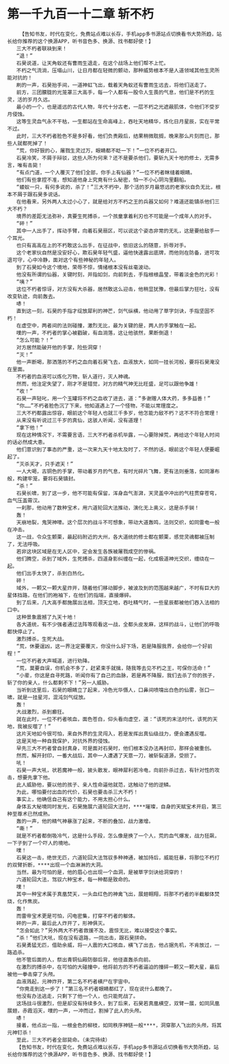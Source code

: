 # 第一千九百一十二章 斩不朽
        【告知书友，时代在变化，免费站点难以长存，手机app多书源站点切换看书大势所趋，站长给你推荐的这个换源APP，听书音色多、换源、找书都好使！】
       三大不朽者联袂到来！
       “退！”
       石昊说道，让天角蚁还有曹雨生退走，在这个战场上他们帮不上忙。
       不朽之气流淌，压塌山川，让日月都在轻微的颤动，那种威势根本不是人道领域其他生灵所能对抗的！
       刷的一声，石昊抬手间，一道神虹飞出，载着天角蚁还有曹雨生远去，将他们送走了。
       前方，三团朦胧的光笼罩三大高手，每一个人都有一股令人生畏的气息，他们是不朽的生灵，活的岁月久远。
       最小的一个，也是遥远的古代人物，年代十分古老，一层不朽之光遮蔽肌体，令他们不受岁月侵蚀。
       这等生灵血气永不干枯，一生都站在生命高峰上，吞吐天地精华，炼化日月星辰，实在平常不过。
       此时，三大不朽者脸色不是多好看，他们负责殿后，结果稍微耽搁，晚来那么片刻而已，那些人就都死掉了！
       “荒，你好狠的心，屠戮生灵过万，眼睛都不眨一下！”一位不朽者开口。
       石昊冷笑，不屑于辩驳，这些人所为何来？还不是要杀他们，要斩九天十地的修士，无需多言，唯有击毙！
       “有点门道，一个人覆灭了他们全部，你手上有仙器？”一位不朽者眯缝着眼睛。
       他们有些拿捏不准，想知道他身上究竟有什么秘密，怕一不小心阴沟里翻船。
       “蝼蚁一只，有何多说的，杀了！”三大不朽中，那个活的岁月最悠远的老家伙自负无比，根本不屑于跟石昊多说话。
       在他看来，另外两人太过小心了，就是给对方不朽之王的兵器又如何？难道还能镇杀他们三大不朽？
       境界的差距无法弥补，真要生死搏杀，一个孩童拿着利刃也不可能是一个成年人的对手。
       “砰！”
       其中一人出手了，挥动手臂，向着石昊扇区，可以说这个姿态非常的无礼，这是要给敌手一个耳光。
       也只有高高在上的不朽敢这么出手，在征战中，依旧这么的随意，折辱对手。
       这个老家伙自然是没安好心，欺石昊年轻气盛，逼他快速露出底牌，而他则在防备，进可攻退可守，心中冷静，面对这个有些神秘的年轻人。
       到了石昊如今这个境地，荣辱不惊，情绪根本没有丝毫波动。
       他没有所谓的仙器，关键时刻，并指如剑，向前刺去，手指根根晶莹，带着淡金色的光彩！
       “咦？”
       这位不朽者惊讶，对方没有大杀器，居然敢这么迎击，他稍显犹豫，但最后掌力狂吐，没有改变轨迹，向前轰去。
       哧！
       直到这一刻，石昊的手指才绽放犀利的神芒，剑气纵横，他动用了草字剑诀，手指坚固不朽！
       在虚空中，两者间的法则碰撞，激烈无比，最为关键的是，两人的手掌触在一起。
       噗的一声，不朽者的掌心被戳破，有血淌落，这让他骇然，果断倒退！
       “怎么可能？！”
       对方居然能破开他的手掌，险些洞穿！
       “灭！”
       他一声断喝，那洒落的不朽之血向着石昊飞去，血液放大，如同一挂长河般，要将石昊淹没在里面。
       不朽者的血液可以炼化万物，斩人道行，灭人神魂。
       然而，他注定失望了，刚才不是错觉，对方的精气神无比旺盛，足可以跟他争雄！
       “收！”
       石昊一声轻叱，用一个玉罐将不朽之血收了进去，道：“多谢赠人体大药，多多益善！”
       “你……”不朽者脸色沉了下来，他知道遇上了一个怪物，不能以常理度之。
       三大不朽都露出惊容，眼前这个年轻人也就三千多岁，他怎能力敌不朽？这不不符合常理！
       从来没有听说过三千岁的真仙，这骇人听闻，没有道理！
       “拿下他！”
       现在这种情况下，不需要言语，三大不朽者杀机毕露，一心要除掉荒，再给这个年轻人时间的话必然成大患。
       他们意识到了事态的严重，这一次来九天十地太及时了，不然的话，眼前这个年轻人便要崛起了。
       “灭杀天才，只手遮天！”
       一人大喝，古铜色的手掌，带动着岁月的气息，有时光碎片飞舞，更有法则垂落，如同瀑布般，构建牢笼，要将石昊镇封。
       “杀！”
       石昊长啸，到了这一步，他不可能有保留，浑身血气澎湃，天灵盖中冲出的气柱贯穿苍穹，血气压盖霄汉。
       一刹那，他动用了数种宝术，用六道轮回大法推动，演化无上奥义，这是杀手锏！
       轰！
       天崩地裂，鬼哭神嚎。这个层次的战斗不可想象，带动大道轰鸣，法则交织，如同雷电一般在冲击。
       这一战，令众生颤栗，最起码附近的大州，各大道统的修士都在颤栗，感觉灵魂都被压制了，无法呼吸。
       若非这块区域是在无人区中，定会发生各族被屠戮成空的惨祸。
       他们腾空，杀到了域外，生死搏杀，四道身影纠缠在一起，化成极道神光交织，缠绕在一起。
       他们出手太快了，杀到白热化。
       砰！
       域外，一颗又一颗大星炸开，随着他们移动脚步，被波及到的范围越来越广，不时有巨大的星体挡路，在他们的袍袖下，在他们的指端，直接爆碎。
       到了后来，几大高手都施展出法相，顶天立地，吞吐精气时，一些星辰都被他们吞入法相的口中。
       这种景象震撼了九天十地！
       各大道统，有不少强者通过法阵等观看这一战，全都头皮发麻，这样的战斗，让他们的呼吸都快停止了。
       激烈搏杀，生死大战。
       “荒，休要逞凶，这一界注定要覆灭，你没什么好下场，若是降服我界，会给你一个好前程！”
       一位不朽者大声喊道，进行劝降。
       “荒，莫要自误，你机会不多了，赶紧束手就擒，随我等去见不朽之王，可保你活命！”
       “小辈，你这是自寻死路，听闻你有了自己的血脉，若是再不降服，我们去杀了你的孩子，斩了你的亲人，什么都剩不下！”另一人威胁。
       当听到这里后，石昊的眼睛立了起来，冷色光华慑人，口鼻间喷嚏出白色的仙雾，张口一啸，就是一挂星河，混沌剑气绽放。
       轰！
       大战激烈，杀到癫狂。
       就在此时，一位不朽者咳血，面色苍白，仰头看向虚空，道：“该死的末法时代，该死的天地，我被反噬了！”
       这片天地如今很可怕，来自外界的生灵闯入，若是发挥出真仙级战力，便会遭遇反噬。
       这是天地一种自我保护，对抗外界的侵蚀。
       早先三大不朽者曾自封真身，可是面对石昊时，他们根本没办法再封印，那样会被重创。
       然而，解开封印，一番大战后，其中一人遭遇了天意一刀，被斩裂道源，受损了。
       吼！
       石昊一声大吼，状若魔神一般，披头散发，眼神犀利若冷电，向前扑杀过去，有针对性的攻击，想要先拿下他。
       此人威胁他，要以他的孩子、亲人性命逼他就范，这触动了他的逆鳞。
       为此，哪怕要付出血的代价，石昊也要击杀三大不朽！
       事实上，他确信自己有这个能力，不用太担心什么。
       身体五大秘境同时发光，石昊施展六道轮回大法时，****璀璨，自身的天赋宝术开启，第三种至尊术已然成熟。
       轰的一声，他的精气神暴涨了起来，不断的叠加，战力激增。
       “嘶！”
       就是不朽者都倒吸冷气，这是什么手段，怎么像是换了一个人，荒的血气爆发，战力狂飙，一下子到了一个吓人的境地。
       噗！
       石昊这一击，绝世无匹，六道轮回大法驾驭多种神通，被加持后，威能狂暴，将那位不朽打的双臂折断，****出现一个血淋淋的大洞。
       当然，最为可怕的是，他的眉心也出现一个血洞，是被草字剑诀给洞穿的！
       六道轮回大法，驾驭六种宝术，每一种都是致命的。
       噗！
       其中一种宝术属于真凰焚天，一头血红色的神禽飞出，展翅翱翔，将那不朽者的半截躯体焚烧，化作焦炭。
       轰！
       而雷帝宝术更是可怕，闪电密集，打穿不朽者的躯体。
       砰的一声，最后此人炸开了，形神俱灭。
       “怎会如此？”另外两大不朽者救援不及，震惊无比，难以接受这个事实。
       “杀！”他们大吼，现在没有退路，一同出击，跟石昊拼命。
       石昊勇猛无匹，借助余威，将一人震的大口咳血，横飞了出去，他占据先机，不肯放过，一路追杀。
       他不管后面的人，祭出青铜仙殿防御后背，他径直轰杀向前。
       在激烈的搏杀中，在可怕的大碰撞中，他将前方的不朽者逼迫的撞碎一颗又一颗大星，最后被他一拳击穿了头颅。
       血液溅起，元神炸开，第二名不朽者横尸在宇宙中。
       “你竟走到这一步了！”第三名不朽者眼睛都红了，现在说什么都晚了。
       他没有办法逃走，只剩下了他一个人，也只能死战了。
       这场战斗很激烈，但是却没有持续多久，到了后来，石昊若真凰横空，双臂一展，如同凤凰展翅，赤霞滔天，噗的一声，一冲而过，割掉了此人的头颅。
       哧！
       接着，他点出一指，一根金色的柳枝，如同秩序神链一般****，洞穿那人飞出的头颅，将其元神钉杀！
       至此，三大不朽者全部毙命。（未完待续）
       【告知书友，时代在变化，免费站点难以长存，手机app多书源站点切换看书大势所趋，站长给你推荐的这个换源APP，听书音色多、换源、找书都好使！】